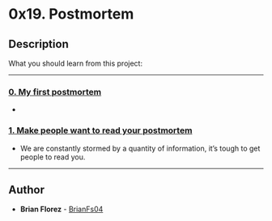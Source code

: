 # 0x19. Postmortem

## Description
What you should learn from this project:

---

### [0. My first postmortem](./README.md)
* 


### [1. Make people want to read your postmortem](./README.md)
* We are constantly stormed by a quantity of information, it’s tough to get people to read you.

---

## Author
* **Brian Florez** - [BrianFs04](https://github.com/BrianFs04)
